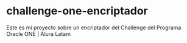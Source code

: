 # challenge-one-encriptador
Este es mi proyecto sobre un encriptador del Challenge del Programa Oracle ONE | Alura Latam
